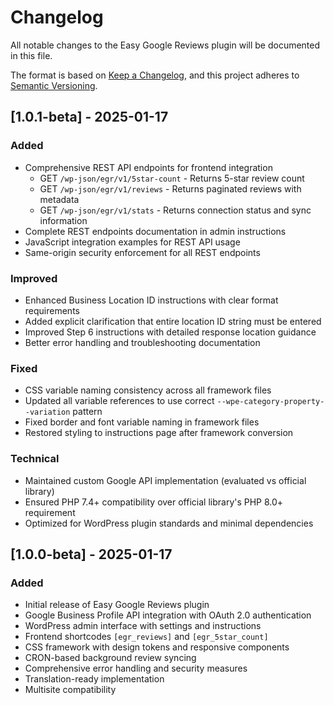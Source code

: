 # Changelog

All notable changes to the Easy Google Reviews plugin will be documented in this file.

The format is based on [Keep a Changelog](https://keepachangelog.com/en/1.0.0/),
and this project adheres to [Semantic Versioning](https://semver.org/spec/v2.0.0.html).

## [1.0.1-beta] - 2025-01-17

### Added
- Comprehensive REST API endpoints for frontend integration
  - GET `/wp-json/egr/v1/5star-count` - Returns 5-star review count
  - GET `/wp-json/egr/v1/reviews` - Returns paginated reviews with metadata
  - GET `/wp-json/egr/v1/stats` - Returns connection status and sync information
- Complete REST endpoints documentation in admin instructions
- JavaScript integration examples for REST API usage
- Same-origin security enforcement for all REST endpoints

### Improved
- Enhanced Business Location ID instructions with clear format requirements
- Added explicit clarification that entire location ID string must be entered
- Improved Step 6 instructions with detailed response location guidance
- Better error handling and troubleshooting documentation

### Fixed
- CSS variable naming consistency across all framework files
- Updated all variable references to use correct `--wpe-category-property--variation` pattern
- Fixed border and font variable naming in framework files
- Restored styling to instructions page after framework conversion

### Technical
- Maintained custom Google API implementation (evaluated vs official library)
- Ensured PHP 7.4+ compatibility over official library's PHP 8.0+ requirement
- Optimized for WordPress plugin standards and minimal dependencies

## [1.0.0-beta] - 2025-01-17

### Added
- Initial release of Easy Google Reviews plugin
- Google Business Profile API integration with OAuth 2.0 authentication
- WordPress admin interface with settings and instructions
- Frontend shortcodes `[egr_reviews]` and `[egr_5star_count]`
- CSS framework with design tokens and responsive components
- CRON-based background review syncing
- Comprehensive error handling and security measures
- Translation-ready implementation
- Multisite compatibility